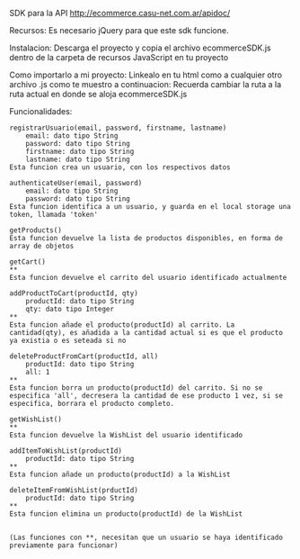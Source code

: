 SDK para la API http://ecommerce.casu-net.com.ar/apidoc/

Recursos:
    Es necesario jQuery para que este sdk funcione.

Instalacion:
    Descarga el proyecto y copia el archivo ecommerceSDK.js dentro de la carpeta de recursos JavaScript en tu proyecto

Como importarlo a mi proyecto:
    Linkealo en tu html como a cualquier otro archivo .js como te muestro a continuacion:
        <script src="ecommerceSDK.js"></script>
    Recuerda cambiar la ruta a la ruta actual en donde se aloja ecommerceSDK.js
        

Funcionalidades:

    registrarUsuario(email, password, firstname, lastname)
        email: dato tipo String
        password: dato tipo String
        firstname: dato tipo String
        lastname: dato tipo String
    Esta funcion crea un usuario, con los respectivos datos

    authenticateUser(email, password)
        email: dato tipo String
        password: dato tipo String
    Esta funcion identifica a un usuario, y guarda en el local storage una token, llamada 'token'

    getProducts()
    Esta funcion devuelve la lista de productos disponibles, en forma de array de objetos

    getCart()
    **
    Esta funcion devuelve el carrito del usuario identificado actualmente

    addProductToCart(productId, qty)
        productId: dato tipo String
        qty: dato tipo Integer
    **
    Esta funcion añade el producto(productId) al carrito. La cantidad(qty), es añadida a la cantidad actual si es que el producto ya existia o es seteada si no

    deleteProductFromCart(productId, all)
        productId: dato tipo String
        all: 1
    **
    Esta funcion borra un producto(productId) del carrito. Si no se especifica 'all', decresera la cantidad de ese producto 1 vez, si se especifica, borrara el producto completo.

    getWishList()
    **
    Esta funcion devuelve la WishList del usuario identificado

    addItemToWishList(productId)
        productId: dato tipo String
    **
    Esta funcion añade un producto(productId) a la WishList

    deleteItemFromWishList(prductId)
        productId: dato tipo String
    **
    Esta funcion elimina un producto(productId) de la WishList
    
    
    (Las funciones con **, necesitan que un usuario se haya identificado previamente para funcionar)

